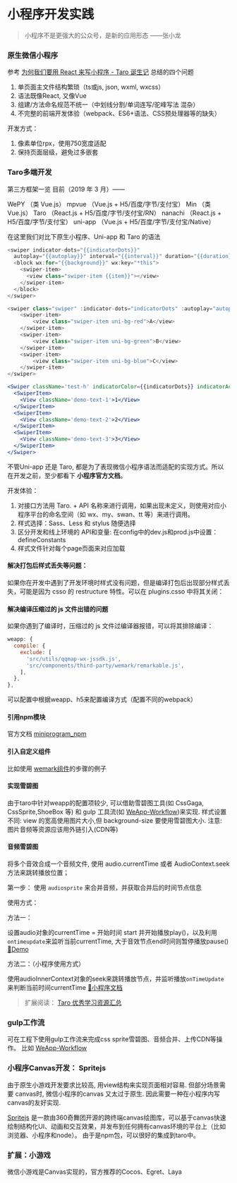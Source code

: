 # 小程序开发实践

> 小程序不是更强大的公众号，是新的应用形态 ——张小龙

### 原生微信小程序

参考 [为何我们要用 React 来写小程序 - Taro 诞生记](https://aotu.io/notes/2018/06/25/the-birth-of-taro/index.html)
总结的四个问题

1. 单页面主文件结构繁琐（ts或js, json, wxml, wxcss）
2. 语法既像React, 又像Vue
3. 组建/方法命名规范不统一（中划线分割/单词连写/驼峰写法 混杂）
4. 不完整的前端开发体验（webpack、ES6+语法、CSS预处理器等的缺失）

开发方式：

1. 像素单位rpx，使用750宽度适配
2. 保持页面层级，避免过多嵌套

### Taro多端开发

第三方框架一览
目前（2019 年 3 月）——

WePY （类 Vue.js）
mpvue （Vue.js + H5/百度/字节/支付宝）
Min （类 Vue.js）
Taro （React.js + H5/百度/字节/支付宝/RN）
nanachi （React.js + H5/百度/字节/支付宝）
uni-app （Vue.js + H5/百度/字节/支付宝/Native）

在这里我们对比下原生小程序、Uni-app 和 Taro 的语法

```js
<swiper indicator-dots="{{indicatorDots}}"
  autoplay="{{autoplay}}" interval="{{interval}}" duration="{{duration}}">
  <block wx:for="{{background}}" wx:key="*this">
    <swiper-item>
      <view class="swiper-item {{item}}"></view>
    </swiper-item>
  </block>
</swiper>
```

```js
<swiper class="swiper" :indicator-dots="indicatorDots" :autoplay="autoplay" :interval="interval" :duration="duration">
    <swiper-item>
        <view class="swiper-item uni-bg-red">A</view>
    </swiper-item>
    <swiper-item>
        <view class="swiper-item uni-bg-green">B</view>
    </swiper-item>
    <swiper-item>
        <view class="swiper-item uni-bg-blue">C</view>
    </swiper-item>
</swiper>
```

```jsx
<Swiper className='test-h' indicatorColor={{indicatorDots}} indicatorActiveColor='#333' vertical circular indicatorDots autoplay>
  <SwiperItem>
    <View className='demo-text-1'>1</View>
  </SwiperItem>
  <SwiperItem>
    <View className='demo-text-2'>2</View>
  </SwiperItem>
  <SwiperItem>
    <View className='demo-text-3'>3</View>
  </SwiperItem>
</Swiper>
```

不管Uni-app 还是 Taro, 都是为了表现微信小程序语法而适配的实现方式。所以在开发之前，至少都看下 **小程序官方文档**。

开发体验：

1. 对接口方法用 Taro. + API 名称来进行调用，如果出现未定义，则使用对应小程序平台的命名空间（如 wx、my、swan、tt 等）来进行调用。
2. 样式选择：Sass、Less 和 stylus 随便选择
3. 区分开发和线上环境的 API和变量: 在config中的dev.js和prod.js中设置： defineConstants
4. 样式文件针对每个page页面来对应加载

#### 解决打包后样式丢失等问题：

如果你在开发中遇到了开发环境时样式没有问题，但是编译打包后出现部分样式丢失，可能是因为 csso 的 restructure 特性。可以在 plugins.csso 中将其关闭：

#### 解决编译压缩过的 js 文件出错的问题

如果你遇到了编译时，压缩过的 js 文件过编译器报错，可以将其排除编译：
```js
weapp: {
  compile: {
    exclude: [
      'src/utils/qqmap-wx-jssdk.js',
      'src/components/third-party/wemark/remarkable.js',
    ],
  },
},
```
可以配置中根据weapp、h5来配置编译方式（配置不同的webpack）

#### 引用npm模块

官方文档 [miniprogram_npm](https://developers.weixin.qq.com/miniprogram/dev/devtools/npm.html)

#### 引入自定义组件

比如使用 [wemark组件](https://github.com/TooBug/wemark)的步骤的例子

#### 实现雪碧图

由于taro中针对weapp的配置项较少, 可以借助雪碧图工具(如 CssGaga, CssSprite,ShoeBox 等) 和 gulp 工具流(如 [WeApp-Workflow](https://github.com/Jeff2Ma/WeApp-Workflow))来实现.
样式设置不同: view 的宽高使用图片大小,但 background-size 要使用雪碧图大小.
注意: 图片音频等资源应该用外链引入(CDN等)


#### 音频雪碧图

将多个音效合成一个音频文件, 使用 audio.currentTime 或者 AudioContext.seek 方法来跳转播放位置；

第一步： 使用 `audiosprite` 来合并音频，并获取合并后的时间节点信息

使用方式：

方法一：

设置audio对象的currentTime = 开始时间 start 并开始播放play()，以及利用`ontimeupdate`来监听当前currentTime, 大于音效节点end时间则暂停播放pause()  [🎈Demo](https://gitlab.xunlei.cn/xlsl_web/sj-m-ssl.xunlei.com/tree/master/pages/h5)

方法二：（小程序使用方式）

使用audioInnerContext对象的seek来跳转播放节点，并监听播放`onTimeUpdate`来判断当前时间currentTime  [📝小程序文档](https://developers.weixin.qq.com/miniprogram/dev/api/media/audio/InnerAudioContext.html)


> 扩展阅读： [Taro 优秀学习资源汇总](http://taro-club.jd.com/topic/17/taro-%E4%BC%98%E7%A7%80%E5%AD%A6%E4%B9%A0%E8%B5%84%E6%BA%90%E6%B1%87%E6%80%BB)

### gulp工作流

可在工程下使用gulp工作流来完成css sprite雪碧图、音频合并、上传CDN等操作。 比如 [WeApp-Workflow](https://github.com/Jeff2Ma/WeApp-Workflow)


### 小程序Canvas开发： Spritejs

由于原生小游戏开发要求比较高, 用view结构来实现页面相对容易. 但部分场景需要 canvas时, 微信小程序的canvas 又太过于原生. 因此需要一种在小程序内写canvas的友好实现.

[Spritejs](http://spritejs.org/#/) 是一款由360奇舞团开源的跨终端canvas绘图库，可以基于canvas快速绘制结构化UI、动画和交互效果，并发布到任何拥有canvas环境的平台上（比如浏览器、小程序和node）。
由于是npm包，可以很好的集成到taro中。


### 扩展：小游戏

微信小游戏是Canvas实现的，官方推荐的Cocos、Egret、Laya
